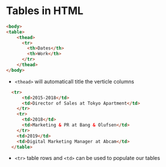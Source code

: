 # Tables in HTML
```HTML
<body>
<table>
    <thead>
      <tr>
        <th>Dates</th>
        <th>Work</th>
      </tr>
    </thead>
</body>    
```
- ```<thead>``` will automaticall title the verticle columns

```HTML
  <tr>
      <td>2015-2018</td>
      <td>Director of Sales at Tokyo Apartment</td>
    </tr>
    <tr>
      <td>2018</td>
      <td>Marketing & PR at Bang & Olufsen</td>
    </tr>
    <td>2019</td>
    <td>Digital Marketing Manager at Abcam</td>
  </table>
```
- ```<tr>``` table rows and ```<td>``` can be used to populate our tables
